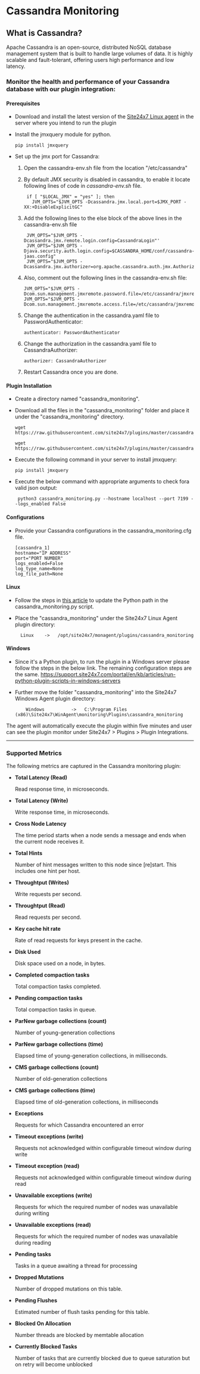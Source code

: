 # Cassandra Monitoring
## What is Cassandra?

Apache Cassandra is an open-source, distributed NoSQL database management system that is built to handle large volumes of data. It is highly scalable and fault-tolerant, offering users high performance and low latency.

### Monitor the health and performance of your Cassandra database with our plugin integration:

#### Prerequisites
-  Download and install the latest version of the [Site24x7 Linux agent](https://www.site24x7.com/app/client#/admin/inventory/add-monitor) in the server where you intend to run the plugin

-  Install the jmxquery module for python.
	```
	pip install jmxquery
	```
-  Set up  the jmx port for Cassandra:

    1.  Open the cassandra-env.sh file from the location "/etc/cassandra"
    
    2.  By default JMX security is disabled in cassandra, to enable it locate following lines of code in *cassandra-env.sh* file.
		    
        ```
         if [ "$LOCAL_JMX" = "yes" ]; then
  		   JVM_OPTS="$JVM_OPTS -Dcassandra.jmx.local.port=$JMX_PORT -XX:+DisableExplicitGC"
         ```

    3.  Add the following lines to the else block of the above lines in the cassandra-env.sh file
    
        ```
         JVM_OPTS="$JVM_OPTS -Dcassandra.jmx.remote.login.config=CassandraLogin"'
         JVM_OPTS="$JVM_OPTS -Djava.security.auth.login.config=$CASSANDRA_HOME/conf/cassandra-jaas.config"
         JVM_OPTS="$JVM_OPTS -Dcassandra.jmx.authorizer=org.apache.cassandra.auth.jmx.AuthorizationProxy"
         ```
         

    4. Also, comment out the following lines in the cassandra-env.sh file:
        ```
        JVM_OPTS="$JVM_OPTS -Dcom.sun.management.jmxremote.password.file=/etc/cassandra/jmxremote.password"
        JVM_OPTS="$JVM_OPTS -Dcom.sun.management.jmxremote.access.file=/etc/cassandra/jmxremote.access"
        ```

    5.  Change the authentication in the cassandra.yaml file to PasswordAuthenticator:

          ```
          authenticator: PasswordAuthenticator
          ```

    6. Change the authorization in the cassandra.yaml file to CassandraAuthorizer:

          ```
          authorizer: CassandraAuthorizer
          ```


    7.  Restart Cassandra once you are done.

#### Plugin Installation

-  Create a directory named "cassandra_monitoring".
    
-  Download all the files in the "cassandra_monitoring" folder and place it under the "cassandra_monitoring" directory.
    ```
    wget https://raw.githubusercontent.com/site24x7/plugins/master/cassandra_monitoring/cassandra_monitoring.py

    wget https://raw.githubusercontent.com/site24x7/plugins/master/cassandra_monitoring/cassandra_monitoring.cfg
    ```

-  Execute the following command in your server to install jmxquery:
    ```
    pip install jmxquery
    ```

-  Execute the below command with appropriate arguments to check fora valid json output:

    ```
     python3 cassandra_monitoring.py --hostname localhost --port 7199 --logs_enabled False
    ```
    
#### Configurations


-  Provide your Cassandra configurations in the cassandra_monitoring.cfg file.
  
    ```
    [cassandra_1]
    hostname="IP ADDRESS"
    port="PORT NUMBER"
    logs_enabled=False
    log_type_name=None
    log_file_path=None
    ```
#### Linux

- Follow the steps in [this article](https://support.site24x7.com/portal/en/kb/articles/updating-python-path-in-a-plugin-script-for-linux-servers) to update the Python path in the cassandra_monitoring.py script.

- Place the "cassandra_monitoring" under the Site24x7 Linux Agent plugin directory:

        Linux    ->   /opt/site24x7/monagent/plugins/cassandra_monitoring

#### Windows
- Since it's a Python plugin, to run the plugin in a Windows server please follow the steps in the below link. The remaining configuration steps are the same.
https://support.site24x7.com/portal/en/kb/articles/run-python-plugin-scripts-in-windows-servers

-  Further move the folder "cassandra_monitoring" into the  Site24x7 Windows Agent plugin directory:
    ```
        Windows          ->   C:\Program Files (x86)\Site24x7\WinAgent\monitoring\Plugins\cassandra_monitoring
    ```
    
The agent will automatically execute the plugin within five minutes and user can see the plugin monitor under Site24x7 > Plugins > Plugin Integrations.

----

### Supported Metrics
The following metrics are captured in the Cassandra monitoring plugin:

- **Total Latency (Read)**

    Read response time, in microseconds.

- **Total Latency (Write)**

    Write response time, in microseconds.

- **Cross Node Latency**

    The time period starts when a node sends a message and ends when the current node receives it.

- **Total Hints**

    Number of hint messages written to this node since [re]start. This includes one hint per host.

- **Throughtput (Writes)**

    Write requests per second.

- **Throughtput (Read)**

    Read requests per second.

- **Key cache hit rate**

    Rate of read requests for keys present in the cache.

- **Disk Used**

    Disk space used on a node, in bytes.

- **Completed compaction tasks**

    Total compaction tasks completed.

- **Pending compaction tasks**

    Total compaction tasks in queue.

- **ParNew garbage collections (count)**

    Number of young-generation collections

- **ParNew garbage collections (time)**

    Elapsed time of young-generation collections, in milliseconds.


- **CMS garbage collections (count)**

     Number of old-generation collections

- **CMS garbage collections (time)**

    Elapsed time of old-generation collections, in milliseconds

- **Exceptions**

    Requests for which Cassandra encountered an error

- **Timeout exceptions (write)**

    Requests not acknowledged within configurable timeout window during write

- **Timeout exception (read)**

    Requests not acknowledged within configurable timeout window during read

- **Unavailable exceptions (write)**

    Requests for which the required number of nodes was unavailable during writing

- **Unavailable exceptions (read)**

    Requests for which the required number of nodes was unavailable during reading

- **Pending tasks**

    Tasks in a queue awaiting a thread for processing

- **Dropped Mutations**

    Number of dropped mutations on this table.

- **Pending Flushes**

    Estimated number of flush tasks pending for this table.

- **Blocked On Allocation**

    Number threads are blocked by memtable allocation

- **Currently Blocked Tasks**

    Number of tasks that are currently blocked due to queue saturation but on retry will become unblocked

